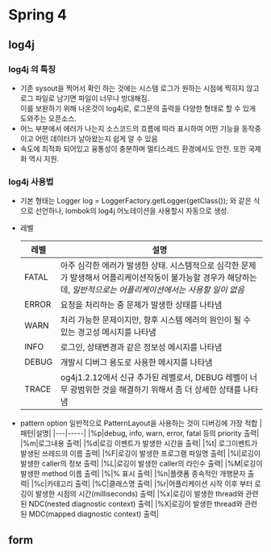 # Spring 4

## log4j

### log4j 의 특징

  - 기존 sysout을 찍어서 확인 하는 것에는 시스템 로그가 원하는 시점에 찍히지 않고 로그 파일로 남기면 파일이 너무나 방대해짐.  
  이를 보완하기 위해 나온것이 log4j로, 로그문의 출력을 다양한 형태로 할 수 있게 도와주는 오픈소스.
  - 어느 부분에서 에러가 나는지 소스코드의 흐름에 따라 표시하여 어떤 기능을 동작중이고 어떤 데이터가 날아왔는지 쉽게 알 수 있음
  - 속도에 최적화 되어있고 융통성이 충분하며 멀티스레드 환경에서도 안전. 또한 국제화 역시 지원.
  
### log4j 사용법 

- 기본 형태는  Logger log = LoggerFactory.getLogger(getClass()); 와 같은 식으로 선언하나, lombok의 log4j 어노테이션을 사용할시
자동으로 생성.
- 레벨
  
  
  |레벨|설명|
  |---|---|
  | FATAL|아주 심각한 에러가 발생한 상태. 시스템적으로 심각한 문제가 발생해서 어플리케이션작동이 불가능할 경우가 해당하는데, *일반적으로는 어플리케이션에서는 사용할 일이 없음*|
  | ERROR|요청을 처리하는 중 문제가 발생한 상태를 나타냄|
  | WARN |처리 가능한 문제이지만, 향후 시스템 에러의 원인이 될 수 있는 경고성 메시지를 나타냄|
  | INFO |로그인, 상태변경과 같은 정보성 메시지를 나타냄|
  | DEBUG|개발시 디버그 용도로 사용한 메시지를 나타냄|
  | TRACE|og4j1.2.12에서 신규 추가된 레벨로서, DEBUG 레벨이 너무 광범위한 것을 해결하기 위해서 좀 더 상세한 상태를 나타냄|
- pattern option
    일반적으로 PatternLayout을 사용하는 것이 디버깅에 가장 적합
  |패턴|설명|
  |---|-----|
 |%p|debug, info, warn, error, fatal 등의 priority 출력|
 |%m|로그내용 출력|
 |%d|로깅 이벤트가 발생한 시간을 출력|
 |%t| 로그이벤트가 발생된 쓰레드의 이름 출력|
 |%F|로깅이 발생한 프로그램 파일명 출력|
 |%l|로깅이 발생한 caller의 정보 출력|
 |%L|로깅이 발생한 caller의 라인수 출력|
 |%M|로깅이 발생한 method 이름 출력|
 |%|% 표시 출력|
 |%n|플랫폼 종속적인 개행문자 출력|
 |%c|카테고리 출력|
 |%C|클래스명 출력|
 |%r|어플리케이션 시작 이후 부터 로깅이 발생한 시점의 시간(milliseconds) 출력|
 |%x|로깅이 발생한 thread와 관련된 NDC(nested diagnostic context) 출력|
 |%X|로깅이 발생한 thread와 관련된 MDC(mapped diagnostic context) 출력|




## form
